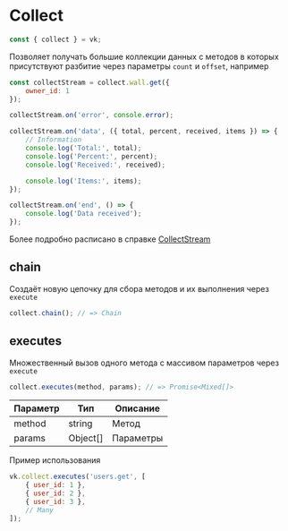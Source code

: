 # Collect

```js
const { collect } = vk;
```

Позволяет получать большие коллекции данных с методов в которых присутствуют разбитие через параметры `count` и `offset`, например

```js
const collectStream = collect.wall.get({
	owner_id: 1
});

collectStream.on('error', console.error);

collectStream.on('data', ({ total, percent, received, items }) => {
	// Information
	console.log('Total:', total);
	console.log('Percent:', percent);
	console.log('Received:', received);

	console.log('Items:', items);
});

collectStream.on('end', () => {
	console.log('Data received');
});
```

Более подробно расписано в справке [CollectStream](collect-stream.md)

## chain
Создаёт новую цепочку для сбора методов и их выполнения через `execute`

```js
collect.chain(); // => Chain
```

## executes
Множественный вызов одного метода с массивом параметров через `execute`

```js
collect.executes(method, params); // => Promise<Mixed[]>
```

| Параметр | Тип      | Описание  |
|----------|----------|-----------|
| method   | string   | Метод     |
| params   | Object[] | Параметры |

Пример использования

```js
vk.collect.executes('users.get', [
	{ user_id: 1 },
	{ user_id: 2 },
	{ user_id: 3 },
	// Many
]);
```
